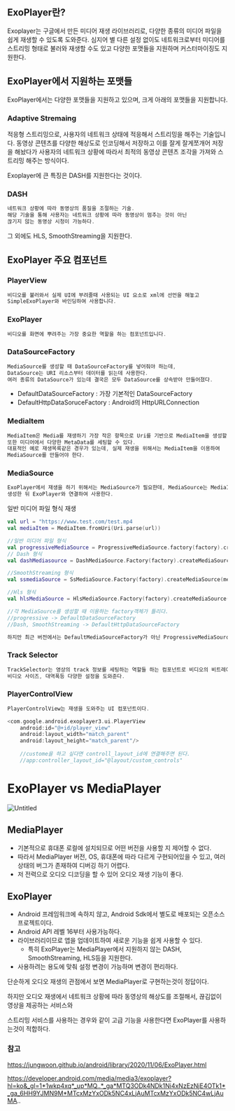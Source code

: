## ExoPlayer란?

Exoplayer는 구글에서 만든 미디어 재생 라이브러리로, 다양한 종류의 미디어 파일을 쉽게 재생할 수 있도록 도와준다. 심지어 별 다른 설정 없이도 네트워크로부터 미디어를 스트리밍 형태로 불러와 재생할 수도 있고 다양한 포맷들을 지원하며 커스터마이징도 지원한다.

## ExoPlayer에서 지원하는 포맷들

ExoPlayer에서는 다양한 포맷들을 지원하고 있으며, 크게 아래의 포맷들을 지원합니다.

### Adaptive Stremaing

적응형 스트리밍으로, 사용자의 네트워크 상태에 적응해서 스트리밍을 해주는 기술입니다.
동영상 콘텐츠를 다양한 해상도로 인코딩해서 저장하고 이를 잘게 잘게쪼개어 저장을 해놨다가 사용자의 네트워크 상황에 따라서 최적의 동영상 콘텐츠 조각을 가져와 스트리밍 해주는 방식이다.

Exoplayer에 큰 특징은 DASH를 지원한다는 것이다.

### DASH

```kotlin
네트워크 상황에 따라 동영상의 품질을 조절하는 기술.
해당 기술을 통해 사용자는 네트워크 상황에 따라 동영상이 멈추는 것이 아닌
끊기지 않는 동영상 시청이 가능하다.
```

그 외에도 HLS, SmoothStreaming을 지원한다.

## ExoPlayer 주요 컴포넌트

### PlayerView

```kotlin
비디오를 불러와서 실제 UI에 부려줄때 사용되는 UI 요소로 xml에 선언을 해놓고
SimpleExoPlayer와 바인딩하여 사용합니다.
```

### ExoPlayer

```kotlin
비디오를 화면에 뿌려주는 가장 중요한 역할을 하는 컴포넌트입니다.
```

### DataSourceFactory

```kotlin
MediaSource를 생성할 때 DataSourceFactory를 넣어줘야 하는데,
DataSource는 URI 리소스부터 데이터를 읽는데 사용한다.
여러 종류의 DataSource가 있는데 결국은 모두 DataSource를 상속받아 만들어졌다.
```

- DefaultDataSourceFactory : 가장 기본적인 DataSourceFactory
- DefaultHttpDataSoruceFactory : Android의 HttpURLConnection

### MediaItem

```kotlin
MediaItem은 Media를 재생하기 가장 작은 항목으로 Uri를 기반으로 MediaItem을 생성할 수 있다.
또한 미디어에서 다양한 MetaData를 세팅할 수 있다.
대표적인 예로 재생목록같은 경우가 있는데, 실제 재생을 위해서는 MediaItem을 이용하여
MediaSource를 만들어야 한다.
```

### MediaSource

```kotlin
ExoPlayer에서 재생을 하기 위해서는 MediaSource가 필요한데, MediaSource는 MediaItem을 이용해
생성한 뒤 ExoPlayer와 연결하여 사용한다.
```

일반 미디어 파일 형식 재생

```kotlin
val url = "https://www.test.com/test.mp4
val mediaItem = MediaItem.fromUri(Uri.parse(url))

//일반 미디어 파일 형식
val progressiveMediaSource = ProgressiveMediaSource.factory(factory).createMediaSource(mediaItem)
// Dash 형식
val dashMediasource = DashMediaSource.Factory(factory).createMediaSource(mediaItem)

//SmoothStreaming 형식 
val ssmediaSource = SsMediaSource.Factory(factory).createMediaSource(mediaItem)

//Hls 형식 
val hlsMediaSource = HlsMediaSource.Factory(factory).createMediaSource(mediaItem)

//각 MediaSource를 생성할 때 이용하는 factory객체가 틀리다.
//progressive -> DefaultDataSourceFactory
//Dash, SmoothStreaming -> DefaultHttpDataSourceFactory

하지만 최근 버전에서는 DefaultMediaSourceFactory가 아닌 ProgressiveMediaSource를 이용한다.
```

### Track Selector

```kotlin
TrackSelector는 영상의 track 정보를 세팅하는 역할들 하는 컴포넌트로 비디오의 비트레이트,
비디오 사이즈, 대역폭등 다양한 설정을 도와준다.
```

### PlayerControlView

```kotlin
PlayerControlView는 재생을 도와주는 UI 컴포넌트이다.
```

```kotlin
<com.google.android.exoplayer3.ui.PlayerView
    android:id="@+id/player_view"
    android:layout_width="match_parent"
    android:layout_height="match_parent"/>
    
    //custome을 하고 싶다면 controll_layout_id에 연결해주면 된다.
    //app:controller_layout_id="@layout/custom_controls"
```

# ExoPlayer vs MediaPlayer

![Untitled](https://miro.medium.com/v2/resize:fit:1276/0*YfcIUrMQH3ySSb3w)

## MediaPlayer

- 기본적으로 휴대폰 로컬에 설치되므로 어떤 버전을 사용할 지 제어할 수 없다.
- 따라서 MediaPlayer 버전, OS, 휴대폰에 따라 다르게 구현되어있을 수 있고, 여러 상태의 버그가 존재하여 디버깅 하기 어렵다.
- 저 전력으로 오디오 디코딩을 할 수 있어 오디오 재생 기능이 좋다.

## ExoPlayer

- Android 프레임워크에 속하지 않고, Android Sdk에서 별도로 배포되는 오픈소스 프로젝트이다.
- Android API 레벨 16부터 사용가능하다.
- 라이브러리이므로 앱을 업데이트하여 새로운 기능을 쉽게 사용할 수 있다.
    - 특히 ExoPlayer는 MediaPlayer에서 지원하지 않는 DASH, SmoothStreaming, HLS등을 지원한다.
- 사용하려는 용도에 맞춰 설정 변경이 가능하며 변경이 편리하다.

단순하게 오디오 재생의 관점에서 보면 MediaPlayer로 구현하는것이 정답이다.

하지만 오디오 재생에서 네트워크 상황에 따라 동영상의 해상도를 조절해서, 끊김없이 영상을 제공하는 서비스와

스트리밍 서비스를 사용하는 경우와 같이 고급 기능을 사용한다면 ExoPlayer를 사용하는것이 적합하다.

### 참고

https://jungwoon.github.io/android/library/2020/11/06/ExoPlayer.html

https://developer.android.com/media/media3/exoplayer?hl=ko&_gl=1*1wkp4xq*_up*MQ..*_ga*MTQ3ODk4NDk1Ni4xNzEzNjE4OTk1*_ga_6HH9YJMN9M*MTcxMzYxODk5NC4xLjAuMTcxMzYxODk5NC4wLjAuMA..